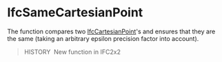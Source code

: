 IfcSameCartesianPoint
=====================

The function compares two [IfcCartesianPoint](../../ifcgeometryresource/lexical/ifccartesianpoint.htm)'s and ensures that they are the same (taking an arbitrary epsilon precision factor into account).

> HISTORY&nbsp; New function in IFC2x2
